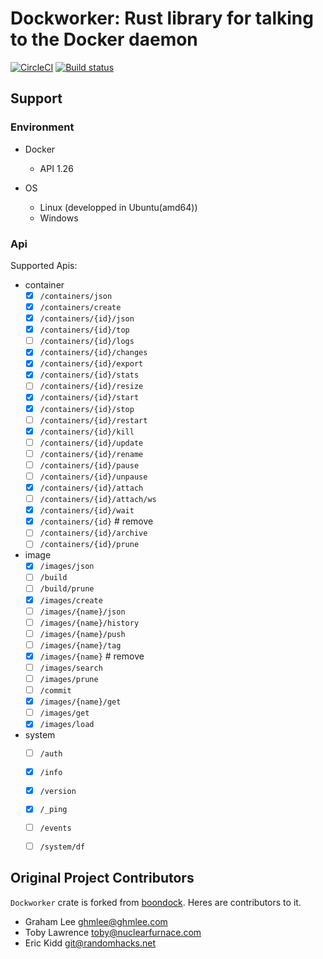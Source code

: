 # Dockworker: Rust library for talking to the Docker daemon

[![CircleCI](https://circleci.com/gh/eldesh/dockworker.svg?style=svg)](https://circleci.com/gh/eldesh/dockworker)
[![Build status](https://ci.appveyor.com/api/projects/status/88ut6hplkw7vtjy4?svg=true)](https://ci.appveyor.com/project/eldesh/dockworker)

## Support

### Environment

- Docker
    - API 1.26

- OS
    - Linux (developped in Ubuntu(amd64))
    - Windows

### Api

Supported Apis:

- container
	- [x] `/containers/json`
	- [x] `/containers/create`
	- [x] `/containers/{id}/json`
	- [x] `/containers/{id}/top`
	- [ ] `/containers/{id}/logs`
	- [x] `/containers/{id}/changes`
	- [x] `/containers/{id}/export`
	- [x] `/containers/{id}/stats`
	- [ ] `/containers/{id}/resize`
	- [x] `/containers/{id}/start`
	- [x] `/containers/{id}/stop`
	- [ ] `/containers/{id}/restart`
	- [x] `/containers/{id}/kill`
	- [ ] `/containers/{id}/update`
	- [ ] `/containers/{id}/rename`
	- [ ] `/containers/{id}/pause`
	- [ ] `/containers/{id}/unpause`
	- [x] `/containers/{id}/attach`
	- [ ] `/containers/{id}/attach/ws`
	- [x] `/containers/{id}/wait`
	- [x] `/containers/{id}` # remove
	- [ ] `/containers/{id}/archive`
	- [ ] `/containers/{id}/prune`

- image
	- [x] `/images/json`
	- [ ] `/build`
	- [ ] `/build/prune`
	- [x] `/images/create`
	- [ ] `/images/{name}/json`
	- [ ] `/images/{name}/history`
	- [ ] `/images/{name}/push`
	- [ ] `/images/{name}/tag`
	- [x] `/images/{name}` # remove
	- [ ] `/images/search`
	- [ ] `/images/prune`
	- [ ] `/commit`
	- [x] `/images/{name}/get`
	- [ ] `/images/get`
	- [x] `/images/load`

- system
	- [ ] `/auth`
	- [x] `/info`
	- [x] `/version`
	- [x] `/_ping`
	- [ ] `/events`
	- [ ] `/system/df`


## Original Project Contributors

`Dockworker` crate is forked from [boondock](https://github.com/faradayio/boondock).
Heres are contributors to it.

- Graham Lee <ghmlee@ghmlee.com>
- Toby Lawrence <toby@nuclearfurnace.com>
- Eric Kidd <git@randomhacks.net>


